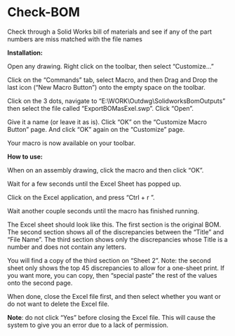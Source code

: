 # Check-BOM
Check through a Solid Works bill of materials and see if any of the part numbers are miss matched with the file names

**Installation:** 

Open any drawing.
Right click on the toolbar, then select “Customize…”

Click on the “Commands” tab, select Macro, and then Drag and Drop the last icon (“New Macro Button”) onto the empty space on the toolbar.

Click on the 3 dots, navigate to “E:\WORK\Outdwg\SolidworksBomOutputs” then select the file called “ExportBOMasExel.swp”. Click “Open”.

Give it a name (or leave it as is). Click “OK” on the “Customize Macro Button” page. And click “OK” again on the “Customize” page.

Your macro is now available on your toolbar.



**How to use:**

When on an assembly drawing, click the macro and then click “OK”.

Wait for a few seconds until the Excel Sheet has popped up.

Click on the Excel application, and press “Ctrl + r ”.

Wait another couple seconds until the macro has finished running.

The Excel sheet should look like this. The first section is the original BOM. The second section shows all of the discrepancies between the “Title” and “File Name”. The third section shows only the discrepancies whose Title is a number and does not contain any letters.

You will find a copy of the third section on “Sheet 2”. Note: the second sheet only shows the top 45 discrepancies to allow for a one-sheet print. If you want more, you can copy, then “special paste” the rest of the values onto the second page.



When done, close the Excel file first, and then select whether you want or do not want to delete the Excel file.
 
**Note**: do not click “Yes” before closing the Excel file. This will cause the system to give you an error due to a lack of permission.
